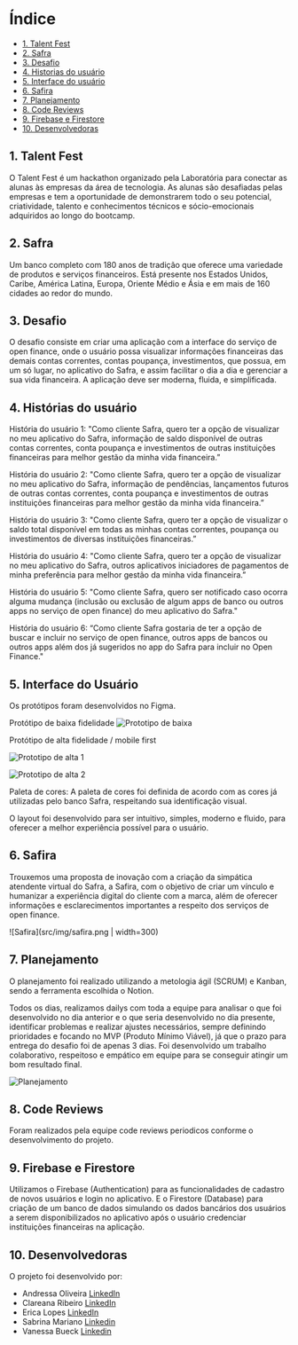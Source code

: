 # Índice

* [1. Talent Fest](#1-talent-fest)
* [2. Safra](#2-safra)
* [3. Desafio](#3-desafio)
* [4. Historias do usuário](#4-historias-do-usuário)
* [5. Interface do usuário](#5-interface-do-usuário)
* [6. Safira](#6-safira)
* [7. Planejamento](#7-planejamento)
* [8. Code Reviews](#8-code-reviews)
* [9. Firebase e Firestore](#9-firebase-e-firestore)
* [10. Desenvolvedoras](#10-desenvolvedoras)

## 1. Talent Fest

O Talent Fest é um hackathon organizado pela Laboratória para conectar as alunas às empresas da área de tecnologia. As alunas são desafiadas pelas empresas e tem a oportunidade de demonstrarem todo o seu potencial, criatividade, talento e conhecimentos técnicos e sócio-emocionais adquiridos ao longo do bootcamp.

## 2. Safra

Um banco completo com 180 anos de tradição que oferece uma variedade de produtos e serviços financeiros. Está presente nos Estados Unidos, Caribe, América Latina, Europa, Oriente Médio e Ásia e em mais de 160 cidades ao redor do mundo. 

## 3. Desafio

O desafio consiste em criar uma aplicação com a interface do serviço de open finance, onde o usuário possa visualizar informações financeiras das demais contas correntes, contas poupança, investimentos, que possua, em um só lugar, no aplicativo do Safra, e assim facilitar o dia a dia e gerenciar a sua vida financeira. A aplicação deve ser moderna, fluida, e simplificada.

## 4. Histórias do usuário

História do usuário 1: 
"Como cliente Safra, quero ter a opção de visualizar no meu aplicativo do Safra, informação de saldo disponível de outras contas correntes, conta poupança e investimentos de outras instituições financeiras para melhor gestão da minha vida financeira.”

História do usuário 2: 
"Como cliente Safra, quero ter a opção de visualizar no meu aplicativo do Safra, informação de pendências, lançamentos futuros de outras contas correntes, conta poupança e investimentos de outras instituições financeiras para melhor gestão da minha vida financeira.”

História do usuário 3: 
"Como cliente Safra, quero ter a opção de visualizar o saldo total disponível em todas as minhas contas correntes, poupança ou investimentos de diversas instituições financeiras.”

História do usuário 4: 
"Como cliente Safra, quero ter a opção de visualizar no meu aplicativo do Safra, outros aplicativos iniciadores de pagamentos de minha preferência para melhor gestão da minha vida financeira.”

História do usuário 5: 
"Como cliente Safra, quero ser notificado caso ocorra alguma mudança (inclusão ou exclusão de algum apps de banco ou outros apps no serviço de open finance) do meu aplicativo do Safra."

História do usuário 6:
“Como cliente Safra gostaria de ter a opção de buscar e incluir no serviço de open finance, outros apps de bancos ou outros apps além dos já sugeridos no app do Safra para incluir no Open Finance."

## 5. Interface do Usuário

Os protótipos foram desenvolvidos no Figma.

Protótipo de baixa fidelidade
![Prototipo de baixa](src/img/prototipobaixa.png) 

Protótipo de alta fidelidade / mobile first

![Prototipo de alta 1](src/img/prototipoalta1.png) 

![Prototipo de alta 2](src/img/prototipoalta2.png) 

Paleta de cores:
A paleta de cores foi definida de acordo com as cores já utilizadas pelo banco Safra, respeitando sua identificação visual.

O layout foi desenvolvido para ser intuitivo, simples, moderno e fluido, para oferecer a melhor experiência possível para o usuário.

## 6. Safira  

Trouxemos uma proposta de inovação com a criação da simpática atendente virtual do Safra, a Safira, com o objetivo de criar um vínculo e humanizar a experiência digital do cliente com a marca, além de oferecer informações e esclarecimentos importantes a respeito dos serviços de open finance.

![Safira](src/img/safira.png | width=300) 

## 7. Planejamento

O planejamento foi realizado utilizando a metologia ágil (SCRUM) e Kanban, sendo a ferramenta escolhida o Notion.

Todos os dias, realizamos dailys com toda a equipe para analisar o que foi desenvolvido no dia anterior e o que seria desenvolvido no dia presente, identificar problemas e realizar ajustes necessários, sempre definindo prioridades e focando no MVP (Produto Mínimo Viável), já que o prazo para entrega do desafio foi de apenas 3 dias. Foi desenvolvido um trabalho colaborativo, respeitoso e empático em equipe para se conseguir atingir um bom resultado final.

![Planejamento](src/img/planning.png) 

## 8. Code Reviews

Foram realizados pela equipe code reviews periodicos conforme o desenvolvimento do projeto.

## 9. Firebase e Firestore

Utilizamos o Firebase (Authentication) para as funcionalidades de cadastro de novos usuários e login no aplicativo. E o Firestore (Database) para criação de um banco de dados simulando os dados bancários dos usuários a serem disponibilizados no aplicativo após o usuário credenciar instituições financeiras na aplicação.

## 10. Desenvolvedoras

O projeto foi desenvolvido por:

* Andressa Oliveira [LinkedIn]( https://www.linkedin.com/in/andressa-oliveira-front-end/) 
* Clareana Ribeiro [LinkedIn](https://www.linkedin.com/in/clareanaribeiro/)
* Erica Lopes [LinkedIn](https://www.linkedin.com/in/blericalopes/)
* Sabrina Mariano [Linkedin](https://www.linkedin.com/in/sabrina-dias-mariano/)
* Vanessa Bueck [Linkedin](https://www.linkedin.com/in/vanessa-bueck/)